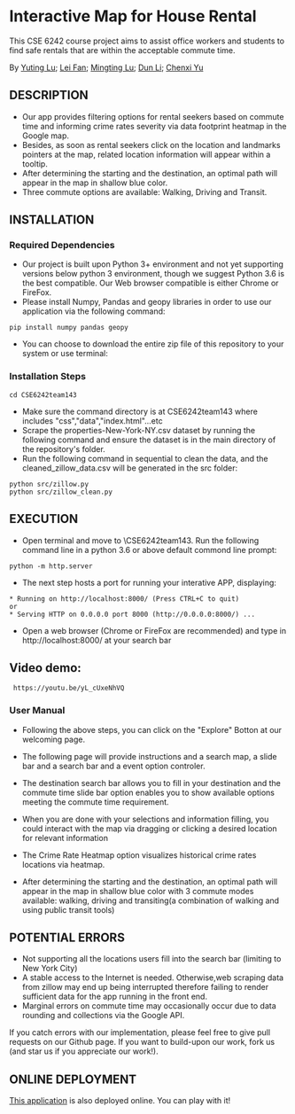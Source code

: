 # Interactive Map for House Rental

This CSE 6242 course project aims to assist office workers and students to find safe rentals that are within the acceptable commute time.

By [Yuting Lu](ylu467@gatech.edu); [Lei Fan](lfan45@gatech.edu); [Mingting Lu](mlu305@gatech.edu); [Dun Li](dli424@gatech.edu); [Chenxi Yu](cyu321@gatech.edu)

## DESCRIPTION
- Our app provides filtering options for rental seekers based on commute time and informing crime rates severity via data footprint heatmap in the Google map.
- Besides, as soon as rental seekers click on the location and landmarks pointers at the map, related location information will appear within a tooltip.
- After determining the starting and the destination, an optimal path will appear in the map in shallow blue color.
- Three commute options are available: Walking, Driving and Transit.


## INSTALLATION

### Required Dependencies

- Our project is built upon Python 3+ environment and not yet supporting versions below python 3 environment, though we suggest Python 3.6 is the best compatible. Our Web browser compatible is either Chrome or FireFox.
- Please install Numpy, Pandas and geopy libraries in order to use our application via the following command:

```
pip install numpy pandas geopy
```
- You can choose to download the entire zip file of this repository to your system or use terminal:

### Installation Steps

```
cd CSE6242team143
```
- Make sure the command directory is at CSE6242team143 where includes "css","data","index.html"...etc
- Scrape the properties-New-York-NY.csv dataset by running the following command and ensure the dataset is in the main directory of the repository's folder. 
- Run the following command in sequential to clean the data, and the cleaned_zillow_data.csv will be generated in the src folder:
```
python src/zillow.py
python src/zillow_clean.py
```


## EXECUTION

- Open terminal and move to \CSE6242team143. Run the following command line in a python 3.6 or above default commond line prompt:
```
python -m http.server
```
- The next step hosts a port for running your interative APP, displaying:
```
* Running on http://localhost:8000/ (Press CTRL+C to quit)
or
* Serving HTTP on 0.0.0.0 port 8000 (http://0.0.0.0:8000/) ...
```
- Open a web browser (Chrome or FireFox are recommended) and type in http://localhost:8000/ at your search bar
## Video demo: 
```
 https://youtu.be/yL_cUxeNhVQ
```
### User Manual

- Following the above steps, you can click on the "Explore" Botton at our welcoming page.

- The following page will provide instructions and a search map, a slide bar and a search bar and a event option controler.

- The destination search bar allows you to fill in your destination and the commute time slide bar option enables you to show available options meeting the commute time requirement.

- When you are done with your selections and information filling, you could interact with the map via dragging or clicking a desired location for relevant information

- The Crime Rate Heatmap option visualizes historical crime rates locations via heatmap.

- After determining the starting and the destination, an optimal path will appear in the map in shallow blue color with 3 commute modes available: walking, driving and transiting(a combination of walking and using public transit tools)

## POTENTIAL ERRORS
- Not supporting all the locations users fill into the search bar (limiting to New York City)
- A stable access to the Internet is needed. Otherwise,web scraping data from zillow may end up being interrupted therefore failing to render sufficient data for the app running in the front end.
- Marginal errors on commute time may occasionally occur due to data rounding and collections via the Google API. 

If you catch errors with our implementation, please feel free to give pull requests on our Github page. If you want to build-upon our work, fork us (and star us if you appreciate our work!).

## ONLINE DEPLOYMENT
[This application](https://cse6242-project-teamxyz.herokuapp.com/) is also deployed online. You can play with it!
